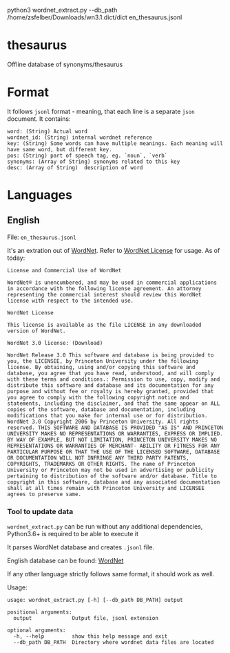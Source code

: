 python3 wordnet_extract.py --db_path /home/zsfelber/Downloads/wn3.1.dict/dict en_thesaurus.jsonl


# thesaurus
Offline database of synonyms/thesaurus

# Format
It follows `jsonl` format - meaning, that each line is a separate `json` document.
It contains:
```
word: (String) Actual word
wordnet_id: (String) internal wordnet reference
key: (String) Some words can have multiple meanings. Each meaning will have same word, but different key.
pos: (String) part of speech tag, eg. `noun`, `verb`
synonyms: (Array of String) synonyms related to this key
desc: (Array of String)  description of word
```


# Languages

## English

File: `en_thesaurus.jsonl`

It's an extration out of [WordNet](https://wordnet.princeton.edu). Refer to [WordNet License](https://wordnet.princeton.edu/license-and-commercial-use) for usage. As of today:

```
License and Commercial Use of WordNet

WordNet® is unencumbered, and may be used in commercial applications in accordance with the following license agreement. An attorney representing the commercial interest should review this WordNet license with respect to the intended use.

WordNet License

This license is available as the file LICENSE in any downloaded version of WordNet.

WordNet 3.0 license: (Download)

WordNet Release 3.0 This software and database is being provided to you, the LICENSEE, by Princeton University under the following license. By obtaining, using and/or copying this software and database, you agree that you have read, understood, and will comply with these terms and conditions.: Permission to use, copy, modify and distribute this software and database and its documentation for any purpose and without fee or royalty is hereby granted, provided that you agree to comply with the following copyright notice and statements, including the disclaimer, and that the same appear on ALL copies of the software, database and documentation, including modifications that you make for internal use or for distribution. WordNet 3.0 Copyright 2006 by Princeton University. All rights reserved. THIS SOFTWARE AND DATABASE IS PROVIDED "AS IS" AND PRINCETON UNIVERSITY MAKES NO REPRESENTATIONS OR WARRANTIES, EXPRESS OR IMPLIED. BY WAY OF EXAMPLE, BUT NOT LIMITATION, PRINCETON UNIVERSITY MAKES NO REPRESENTATIONS OR WARRANTIES OF MERCHANT- ABILITY OR FITNESS FOR ANY PARTICULAR PURPOSE OR THAT THE USE OF THE LICENSED SOFTWARE, DATABASE OR DOCUMENTATION WILL NOT INFRINGE ANY THIRD PARTY PATENTS, COPYRIGHTS, TRADEMARKS OR OTHER RIGHTS. The name of Princeton University or Princeton may not be used in advertising or publicity pertaining to distribution of the software and/or database. Title to copyright in this software, database and any associated documentation shall at all times remain with Princeton University and LICENSEE agrees to preserve same.

```

### Tool to update data

`wordnet_extract.py` can be run without any additional dependencies, Python3.6+ is required to be able to execute it

It parses WordNet database and creates `.jsonl` file.

English database can be found: [WordNet](https://wordnet.princeton.edu/download)

If any other language strictly follows same format, it should work as well.

Usage:
```
usage: wordnet_extract.py [-h] [--db_path DB_PATH] output

positional arguments:
  output             Output file, jsonl extension

optional arguments:
  -h, --help         show this help message and exit
  --db_path DB_PATH  Directory where wordnet data files are located
```



